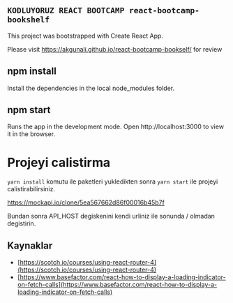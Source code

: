 ## `KODLUYORUZ REACT BOOTCAMP react-bootcamp-bookshelf`

This project was bootstrapped with Create React App.

Please visit https://akgunali.github.io/react-bootcamp-bookself/ for review

## npm install
Install the dependencies in the local node_modules folder.

## npm start
Runs the app in the development mode.
Open http://localhost:3000 to view it in the browser.


#  Projeyi calistirma

`yarn install` komutu ile paketleri yukledikten sonra `yarn start` ile projeyi calistirabilirsiniz.

https://mockapi.io/clone/5ea567662d86f00016b45b7f

Bundan sonra API_HOST degiskenini kendi urliniz ile sonunda / olmadan degistirin.


## Kaynaklar

- [https://scotch.io/courses/using-react-router-4](https://scotch.io/courses/using-react-router-4)
- [https://www.basefactor.com/react-how-to-display-a-loading-indicator-on-fetch-calls](https://www.basefactor.com/react-how-to-display-a-loading-indicator-on-fetch-calls)

